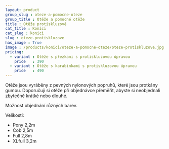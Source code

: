 ```yaml
---
layout: product
group_slug : oteze-a-pomocne-oteze
group_title : Otěže a pomocné otěže
title : Otěže protiskluzové
cat_title : Koníci
cat_slug : konici
slug : oteze-protiskluzove
has_image : True
image : /products/konici/oteze-a-pomocne-oteze/oteze-protiskluzove.jpg
pricing:
  - variant : Otěže s přezkami s protiskluzovou úpravou
    price   : 390
  - variant : Otěže s karabinkami s protiskluzovou úpravou
    price   : 490
---
```


Otěže jsou vyráběny z pevných nylonových popruhů, které jsou protkány gumou.
Doporučuji si otěže při objednávce přeměřit, abyste si neobjednali zbytečně krátké nebo dlouhé.

Možnost objednání různých barev.

Velikosti:

 - Pony 2,2m
 - Cob 2,5m
 - Full 2,8m
 - XLfull 3,2m

